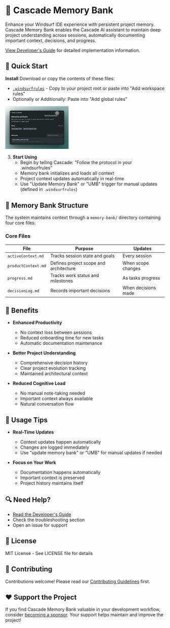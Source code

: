 # 🧠 Cascade Memory Bank

Enhance your Windsurf IDE experience with persistent project memory. Cascade Memory Bank enables the Cascade AI assistant to maintain deep project understanding across sessions, automatically documenting important context, decisions, and progress.

[View Developer's Guide](https://github.com/GreatScottyMac/cascade-memory-bank/blob/main/Developers/developer-primer.md) for detailed implementation information.

## 🚀 Quick Start

**Install**
Download or copy the contents of these files:
- [`.windsurfrules`](https://github.com/GreatScottyMac/cascade-memory-bank/blob/main/.windsurfrules) - Copy to your project root or paste into "Add workspace rules"
- Optionally or Additionally: Paste into "Add global rules"
<img src="https://raw.githubusercontent.com/GreatScottyMac/cascade-memory-bank/main/cascade-memories-ui.png" alt="Prompt Settings Icon" width="200"/>

3. **Start Using**
   - Begin by telling Cascade: "Follow the protocol in your .windsurfrules"
   - Memory bank initializes and loads all context
   - Project context updates automatically in real-time
   - Use "Update Memory Bank" or "UMB" trigger for manual updates (defined in `.windsurfrules`)

## 📁 Memory Bank Structure

The system maintains context through a `memory-bank/` directory containing four core files:

### Core Files

| File | Purpose | Updates |
|------|---------|---------|
| `activeContext.md` | Tracks session state and goals | Every session |
| `productContext.md` | Defines project scope and architecture | When scope changes |
| `progress.md` | Tracks work status and milestones | As tasks progress |
| `decisionLog.md` | Records important decisions | When decisions made |

## 🎯 Benefits

- **Enhanced Productivity**
  - No context loss between sessions
  - Reduced onboarding time for new tasks
  - Automatic documentation maintenance

- **Better Project Understanding**
  - Comprehensive decision history
  - Clear project evolution tracking
  - Maintained architectural context

- **Reduced Cognitive Load**
  - No manual note-taking needed
  - Important context always available
  - Natural conversation flow

## 📘 Usage Tips

- **Real-Time Updates**
  - Context updates happen automatically
  - Changes are logged immediately
  - Use "update memory bank" or "UMB" for manual updates if needed

- **Focus on Your Work**
  - Documentation happens automatically
  - Important context is preserved
  - Project history maintains itself

## 🔍 Need Help?

- [Read the Developer's Guide](https://github.com/GreatScottyMac/cascade-memory-bank/blob/main/Developers/developer-primer.md)
- Check the troubleshooting section
- Open an issue for support

## 📝 License

MIT License - See LICENSE file for details

## 🤝 Contributing

Contributions welcome! Please read our [Contributing Guidelines](CONTRIBUTING.md) first.

## ❤️ Support the Project

If you find Cascade Memory Bank valuable in your development workflow, consider [becoming a sponsor](https://github.com/sponsors/GreatScottyMac). Your support helps maintain and improve the project!
